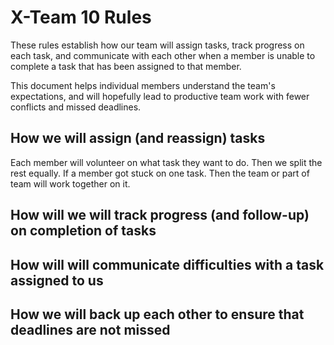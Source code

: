 # X-Team 10 Rules

These rules establish how our team will assign tasks,
track progress on each task, and communicate with each other 
when a member is unable to complete a task that has been assigned to that member.

This document helps individual members understand the team's expectations,
and will hopefully lead to productive team work with fewer conflicts
and missed deadlines.

## How we will assign (and reassign) tasks

Each member will volunteer on what task they want to do. Then we split the rest equally.
If a member got stuck on one task. Then the team or part of team will work together on it.

## How will we will track progress (and follow-up) on completion of tasks



## How will will communicate difficulties with a task assigned to us



## How we will back up each other to ensure that deadlines are not missed





